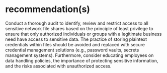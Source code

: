 # recommendation(s)

Conduct a thorough audit to identify, review and restrict access to all sensitive network file shares based on the principle of least privilege to ensure that only authorized individuals or groups with a legitimate business need have access to sensitive data. The practice of storing plaintext credentials within files should be avoided and replaced with secure credential management solutions (e.g., password vaults, secrets management systems).
Furthermore, consider educating employees on data handling policies, the importance of protecting sensitive information, and the risks associated with unauthorized access.
